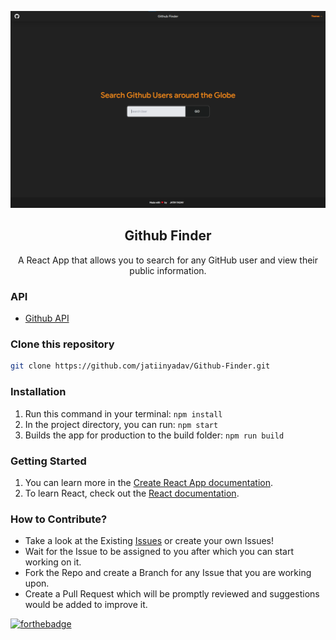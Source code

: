 ![image](https://github.com/jatiinyadav/Github-Finder/blob/master/public/github-finder.png)

<div align="center">
  <h2 align = "center">Github Finder</h2>

  <p align = "center">A React App that allows you to search for any GitHub user and view their public information.</p>
</div>

### API

- [Github API](https://docs.github.com/en)

### Clone this repository
```bash
git clone https://github.com/jatiinyadav/Github-Finder.git
```

### Installation
 1. Run this command in your terminal: ```npm install```
 2. In the project directory, you can run: ``` npm start ```
 3. Builds the app for production to the build folder: ```npm run build```


### Getting Started

 1. You can learn more in the [Create React App documentation](https://facebook.github.io/create-react-app/docs/getting-started).
 2. To learn React, check out the [React documentation](https://reactjs.org/).


### How to Contribute?

- Take a look at the Existing [Issues](https://github.com/jatiinyadav/Github-Finder/issues) or create your own Issues!
- Wait for the Issue to be assigned to you after which you can start working on it.
- Fork the Repo and create a Branch for any Issue that you are working upon.
- Create a Pull Request which will be promptly reviewed and suggestions would be added to improve it.

[![forthebadge](https://forthebadge.com/images/badges/built-with-love.svg)](https://jatiinyadav.github.io/)
